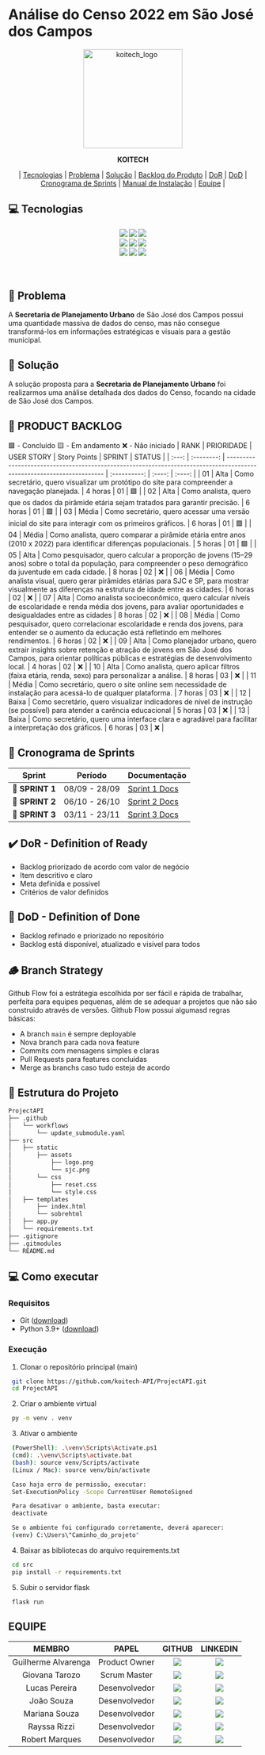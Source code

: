 # Análise do Censo 2022 em São José dos Campos

<p align="center">
  <img width="200" alt="koitech_logo" src="https://github.com/user-attachments/assets/53c3002d-f47b-466a-a532-b1b5d846d711" />
</p>

<div align="center">
  <b>KOITECH</b>
</div>

<p align="center">
  | <a href ="#tecnologias">Tecnologias</a> |
  <a href ="#problema"> Problema</a>  |
  <a href ="#solucao"> Solução</a>  |   
  <a href ="#backlog"> Backlog do Produto</a>  |
  <a href ="#dor">DoR</a>  |
  <a href ="#dod">DoD</a>  |
  <a href ="#sprint"> Cronograma de Sprints</a>  |
  <a href ="#manual">Manual de Instalação</a>  | 
  <a href ="#equipe"> Equipe</a> |
</p>

## 💻 Tecnologias <a id="tecnologias"></a>

<h4 align="center">
 <a href="#"><img src="https://img.shields.io/badge/HTML-f06529?logo=html5&style=for-the-badge&google&colab&logoColor=white"></a>
 <a href="#"><img src="https://img.shields.io/badge/Css-298fca?style=for-the-badge&logo=css&logoColor=White"></a>
 <a href="https://www.figma.com/"><img src="https://img.shields.io/badge/Figma-F24E1E?style=for-the-badge&logo=figma&logoColor=white"/></a>
 <br>
 <a href="https://www.python.org/"><img src="https://img.shields.io/badge/python-3670A0?style=for-the-badge&logo=python&logoColor=fff"></a>
 <a href="https://flask.palletsprojects.com/en/stable/"><img src="https://img.shields.io/badge/Flask-7bc86c?style=for-the-badge&logo=Flask&logoColor=white"></a>
 <a href="https://colab.google/"><img src="https://img.shields.io/badge/google_colab-F9AB00?style=for-the-badge&logo=google-colab&logoColor=white"></a>
 <br>
 <a href="https://git-scm.com/downloads"><img src="https://img.shields.io/badge/Git-191919?style=for-the-badge&logo=git&logoColor=white"></a>
 <a href="https://github.com/"><img src="https://img.shields.io/badge/github-%23121011.svg?style=for-the-badge&logo=github&logoColor=white"/></a>
 <a href="https://www.atlassian.com/software/jira"><img src="https://img.shields.io/badge/Jira-0052CC?style=for-the-badge&logo=jira&logoColor=white"/></a>
</h4>

<br>

## 📌 Problema <a id="problema"></a>
A **Secretaria de Planejamento Urbano** de São José dos Campos possui uma quantidade massiva de dados do censo, mas não consegue transformá-los em informações estratégicas e visuais para a gestão municipal.

## 📌 Solução <a id="solucao"></a>
A solução proposta para a **Secretaria de Planejamento Urbano** foi realizarmos uma análise detalhada dos dados do Censo, focando na cidade de São José dos Campos.

## 📝 PRODUCT BACKLOG <a id="backlog"></a>
🟩 - Concluído
🟨 - Em andamento
❌ - Não iniciado
| RANK  | PRIORIDADE | USER STORY                                                                                                            | Story Points | SPRINT | STATUS |
| :---: | :--------: | --------------------------------------------------------------------------------------------------------------------- | :----------: | :----: | :----: |
|  01   |    Alta    | Como secretário, quero visualizar um protótipo do site para compreender a navegação planejada.                        |   4 horas    |   01   |   🟩    |
|  02   |    Alta    | Como analista, quero que os dados da pirâmide etária sejam tratados para garantir precisão.                           |   6 horas    |   01   |   🟩    |
|  03   |   Média    | Como secretário, quero acessar uma versão inicial do site para interagir com os primeiros gráficos.                   |   6 horas    |   01   |   🟩    |
|  04   |   Média    | Como analista, quero comparar a pirâmide etária entre anos (2010 x 2022) para identificar diferenças populacionais.   |   5 horas    |   01   |   🟩    |
|  05   |    Alta    | Como pesquisador, quero calcular a proporção de jovens (15–29 anos) sobre o total da população, para compreender o peso demográfico da juventude em cada cidade. |   8 horas    |   02   |   ❌    |
|  06   |    Média   | Como analista visual, quero gerar pirâmides etárias para SJC e SP, para mostrar visualmente as diferenças na estrutura de idade entre as cidades. |   6 horas    |   02   |   ❌    |
|  07   |    Alta    | Como analista socioeconômico, quero calcular níveis de escolaridade e renda média dos jovens, para avaliar oportunidades e desigualdades entre as cidades |   8 horas    |   02   |   ❌    |
|  08   |    Média   | Como pesquisador, quero correlacionar escolaridade e renda dos jovens, para entender se o aumento da educação está refletindo em melhores rendimentos. |   6 horas    |   02   |   ❌    |
|  09   |    Alta    | Como planejador urbano, quero extrair insights sobre retenção e atração de jovens em São José dos Campos, para orientar políticas públicas e estratégias de desenvolvimento local. |   4 horas    |   02   |   ❌    |
|  10   |    Alta    | Como analista, quero aplicar filtros (faixa etária, renda, sexo) para personalizar a análise.                         |   8 horas    |   03   |   ❌    |
|  11   |   Média    | Como secretário, quero o site online sem necessidade de instalação para acessá-lo de qualquer plataforma.             |   7 horas    |   03   |   ❌    |
|  12   |   Baixa    | Como secretário, quero visualizar indicadores de nível de instrução (se possível) para atender a carência educacional |   5 horas    |   03   |   ❌    |
|  13   |   Baixa    | Como secretário, quero uma interface clara e agradável para facilitar a interpretação dos gráficos.                   |   6 horas    |   03   |   ❌    |

## 📅 Cronograma de Sprints

| Sprint         |    Período    | Documentação                                          |
| -------------- | :-----------: | ----------------------------------------------------- |
| 🔖 **SPRINT 1** | 08/09 - 28/09 | [Sprint 1 Docs](/scrum/sprints/sprint%201/README.md)  |
| 🔖 **SPRINT 2** | 06/10 - 26/10 | [Sprint 2 Docs](/scrum/sprints/sprint%202/README.md)  |
| 🔖 **SPRINT 3** | 03/11 - 23/11 | [Sprint 3 Docs](/scrum/sprints/sprint%203/README.mds) |

## ✔️ DoR - Definition of Ready
  - Backlog priorizado de acordo com valor de negócio
  - Item descritivo e claro
  - Meta definida e possivel
  - Critérios de valor definidos

## 🎯 DoD - Definition of Done
  - Backlog refinado e priorizado no repositório
  - Backlog está disponível, atualizado e visível para todos

## 🪵 Branch Strategy
Github Flow foi a estrátegia escolhida por ser fácil e rápida de trabalhar, perfeita para equipes pequenas, além de se adequar a projetos que não são construido através de versões. Github Flow possui algumasd regras básicas:
- A branch `main` é sempre deployable
- Nova branch para cada nova feature
- Commits com mensagens simples e claras
- Pull Requests para features concluidas
- Merge as branchs caso tudo esteja de acordo

## 🦴 Estrutura do Projeto
```bash
ProjectAPI
├── .github
│   └── workflows
│       └── update_submodule.yaml
├── src
│   ├── static
│       ├── assets
│           ├── logo.png
│           └── sjc.png
│       └── css
│           ├── reset.css
│           └── style.css
│   ├── templates
│       ├── index.html
│       └── sobrehtml
│   ├── app.py
│   └── requirements.txt
├── .gitignore
├── .gitmodules
└── README.md
 ```

## 💻 Como executar
### Requisitos
 - Git (<a href="https://git-scm.com/downloads">download</a>)
 - Python 3.9+ (<a href="https://www.python.org/">download</a>)

### Execução
 1. Clonar o repositório principal (main)
  ```bash
   git clone https://github.com/koitech-API/ProjectAPI.git
   cd ProjectAPI
  ```

  2. Criar o ambiente virtual
  ```bash
   py -m venv . venv
  ```

  3. Ativar o ambiente
  ```bash
   (PowerShell): .\venv\Scripts\Activate.ps1
   (cmd): .\venv\Scripts\activate.bat
   (bash): source venv/Scripts/activate
   (Linux / Mac): source venv/bin/activate

   Caso haja erro de permissão, executar:
   Set-ExecutionPolicy -Scope CurrentUser RemoteSigned

   Para desativar o ambiente, basta executar:
   deactivate

   Se o ambiente foi configurado corretamente, deverá aparecer:
   (venv) C:\Users\"Caminho_do_projeto"
  ```

  4. Baixar as bibliotecas do arquivo requirements.txt
  ```bash
   cd src
   pip install -r requirements.txt
  ```

  5. Subir o servidor flask
  ```bash
   flask run
  ```

## EQUIPE
|       MEMBRO        |     PAPEL     |                                                                        GITHUB                                                                        |                                                         LINKEDIN                                                          |
| :-----------------: | :-----------: | :--------------------------------------------------------------------------------------------------------------------------------------------------: | :-----------------------------------------------------------------------------------------------------------------------: |
| Guilherme Alvarenga | Product Owner |   <a href="https://github.com/hiGuigo"><img src="https://img.shields.io/badge/GitHub-100000?style=for-the-badge&logo=github&logoColor=white"></a>    | <a href=""><img src="https://img.shields.io/badge/LinkedIn-0077B5?style=for-the-badge&logo=linkedin&logoColor=white"></a> |
|   Giovana Tarozo    | Scrum Master |   <a href="https://github.com/giotrzz"><img src="https://img.shields.io/badge/GitHub-100000?style=for-the-badge&logo=github&logoColor=white"></a>    | <a href=""><img src="https://img.shields.io/badge/LinkedIn-0077B5?style=for-the-badge&logo=linkedin&logoColor=white"></a> |
|    Lucas Pereira    |  Desenvolvedor |    <a href="http://github.com/lupesii"><img src="https://img.shields.io/badge/GitHub-100000?style=for-the-badge&logo=github&logoColor=white"></a>    | <a href=""><img src="https://img.shields.io/badge/LinkedIn-0077B5?style=for-the-badge&logo=linkedin&logoColor=white"></a> |
|     João Souza      | Desenvolvedor | <a href="https://github.com/joao-luis-0"><img src="https://img.shields.io/badge/GitHub-100000?style=for-the-badge&logo=github&logoColor=white"></a>  | <a href=""><img src="https://img.shields.io/badge/LinkedIn-0077B5?style=for-the-badge&logo=linkedin&logoColor=white"></a> |
|    Mariana Souza    | Desenvolvedor | <a href="https://github.com/nevesmariana"><img src="https://img.shields.io/badge/GitHub-100000?style=for-the-badge&logo=github&logoColor=white"></a> | <a href=""><img src="https://img.shields.io/badge/LinkedIn-0077B5?style=for-the-badge&logo=linkedin&logoColor=white"></a> |
|    Rayssa Rizzi     | Desenvolvedor | <a href="https://github.com/rayssarizzi"><img src="https://img.shields.io/badge/GitHub-100000?style=for-the-badge&logo=github&logoColor=white"></a>  | <a href=""><img src="https://img.shields.io/badge/LinkedIn-0077B5?style=for-the-badge&logo=linkedin&logoColor=white"></a> |
|   Robert Marques    | Desenvolvedor |  <a href="https://github.com/Robert-gus"><img src="https://img.shields.io/badge/GitHub-100000?style=for-the-badge&logo=github&logoColor=white"></a>  | <a href=""><img src="https://img.shields.io/badge/LinkedIn-0077B5?style=for-the-badge&logo=linkedin&logoColor=white"></a> |
